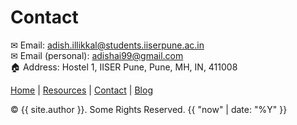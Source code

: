# Contact

&#x2709; Email: <a href="mailto:adish.illikkal@students.iiserpune.ac.in">adish.illikkal@students.iiserpune.ac.in</a><br>
&#x2709; Email (personal): <a href="mailto:adishai99@gmail.com">adishai99@gmail.com</a><br>
&#x1F3E0; Address: Hostel 1, IISER Pune, Pune, MH, IN, 411008


<footer>
  <div class="footer-links">
    <a href="{{ '/' | relative_url }}">Home</a>
    <span>|</span>
    <a href="{{ '/resources.html' | relative_url }}">Resources</a>
    <span>|</span>
    <a href="{{ '/contact.html' | relative_url }}">Contact</a>
    <span>|</span>
    <a href="{{ '/blog.html' | relative_url }}">Blog</a>
  </div>
  <p> &copy; {{ site.author }}. Some Rights Reserved. {{ "now" | date: "%Y" }}</p>
</footer>

